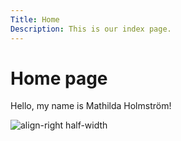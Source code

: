 ```yaml
---
Title: Home
Description: This is our index page.
---
```


Home page
==========================
Hello, my name is Mathilda Holmström! 

![align-right half-width](https://secure.gravatar.com/avatar/c3177a402dea8b90858f02d73f715cd5.jpg?s=150&d=mm&r=g)